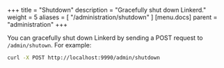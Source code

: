 +++
title = "Shutdown"
description = "Gracefully shut down Linkerd."
weight = 5
aliases = [
  "/administration/shutdown"
]
[menu.docs]
  parent = "administration"
+++

You can gracefully shut down Linkerd by sending a POST request to
`/admin/shutown`. For example:

```bash
curl -X POST http://localhost:9990/admin/shutdown
```
